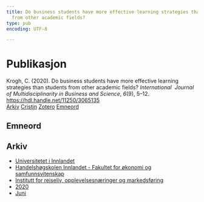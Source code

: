 ```yaml
---
title: Do business students have more effective learning strategies than students
  from other academic fields?
type: pub
encoding: UTF-8

---
```

<h1>Publikasjon</h1>
<article id="csl-bib-container-3IG4RJE7" class="csl-bib-container">
  <div class="csl-bib-body"> <div class="csl-entry">Krogh, C. (2020). Do business students have more effective learning strategies than students from other academic fields? <i>International  Journal of Multidisciplinarity in Business and Science</i>, <i>6</i>(9), 5–12. <a href="https://hdl.handle.net/11250/3065135">https://hdl.handle.net/11250/3065135</a></div> </div>
  <div class="csl-bib-buttons">
    <a href="#taxonomy-article-3IG4RJE7" alt="archive" class="csl-bib-button">Arkiv</a>
    <a href="https://app.cristin.no/results/show.jsf?id=1814660" alt="Cristin" class="csl-bib-button">Cristin</a>
    <a href="http://zotero.org/groups/5881554/items/3IG4RJE7" alt="Zotero" class="csl-bib-button">Zotero</a>
    <a href="#keywords-article-3IG4RJE7" alt="keywords" class="csl-bib-button">Emneord</a>
  </div>
  <div id="csl-bib-meta-container-3IG4RJE7"></div>
</article>
<div id="csl-bib-meta-3IG4RJE7" class="csl-bib-meta">
  <article id="keywords-article-3IG4RJE7" class="keywords-article">
    <h1>Emneord</h1>
    
  </article>
  <article id="taxonomy-article-3IG4RJE7" class="taxonomy-article">
    <h1>Arkiv</h1>
    <ul>
      <li><a href="{{< params subfolder >}}nn/archive/?key=3DCRN523">Universitetet i Innlandet</a></li>
      <li><a href="{{< params subfolder >}}nn/archive/?key=DU8Q9LN9">Handelshøgskolen Innlandet - Fakultet for økonomi og samfunnsvitenskap</a></li>
      <li><a href="{{< params subfolder >}}nn/archive/?key=HTIZLGPZ">Institutt for reiseliv, opplevelsesnæringer og markedsføring</a></li>
      <li><a href="{{< params subfolder >}}nn/archive/?key=6V8B4IYP">2020</a></li>
      <li><a href="{{< params subfolder >}}nn/archive/?key=CCKPGL2G">Juni</a></li>
    </ul>
  </article>
</div>
